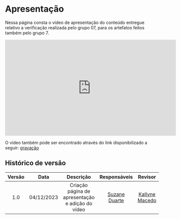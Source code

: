 # **Apresentação**

Nessa página consta o vídeo de apresentação do conteúdo entregue relativo a verificação realizada pelo grupo 07, para os artefatos feitos também pelo grupo 7.

<iframe width="560" height="315" src="https://www.youtube.com/embed/J2eoqoh1beo?si=-0qPwY2ZJUo6jO41" title="YouTube video player" frameborder="0" allow="accelerometer; autoplay; clipboard-write; encrypted-media; gyroscope; picture-in-picture; web-share" allowfullscreen></iframe>

O vídeo também pode ser encontrado através do link disponibilizado a seguir: [gravação](https://www.youtube.com/watch?v=J2eoqoh1beo)

## Histórico de versão

| Versão |    Data    |                    Descrição                     |                   Responsáveis                   |                     Revisor                     |
| :----: | :--------: | :----------------------------------------------: | :----------------------------------------------: | :---------------------------------------------: |
|  1.0   | 04/12/2023 | Criação página de apresentação e adição do vídeo | [Suzane Duarte](https://github.com/suzaneduarte) | [Kallyne Macedo](https://github.com/kalipassos) |
